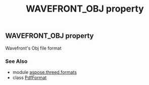 ﻿---
title: WAVEFRONT_OBJ property
second_title: Aspose.3D for Python via .NET API References
description: 
type: docs
weight: 520
url: /python-net/aspose.threed.formats/pdfformat/wavefront_obj/
is_root: false
---

## WAVEFRONT_OBJ property


Wavefront's Obj file format

### See Also
* module [aspose.threed.formats](../../)
* class [PdfFormat](/3d/python-net/aspose.threed.formats/pdfformat)

